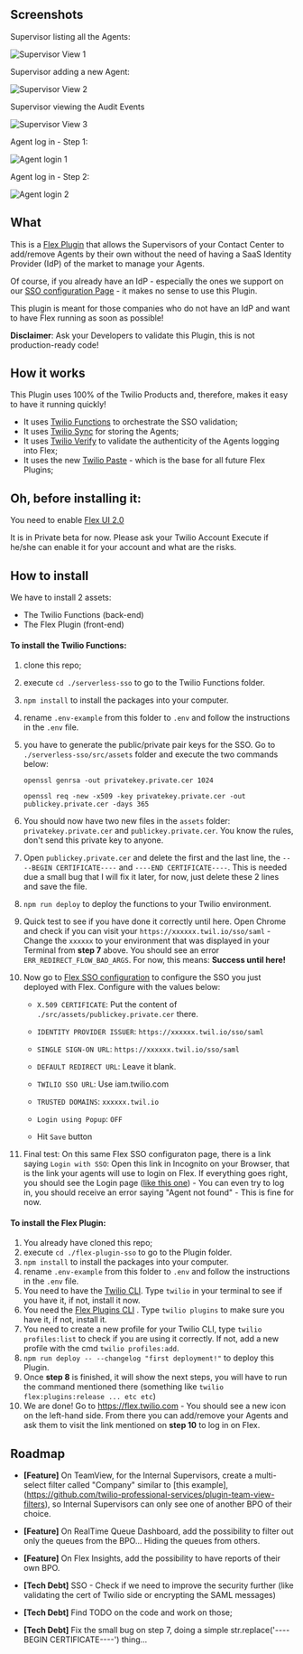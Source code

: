 ## Screenshots

Supervisor listing all the Agents:

![Supervisor View 1](/.screenshots/supervisor-view-screen1.png)

Supervisor adding a new Agent:

![Supervisor View 2](/.screenshots/supervisor-view-screen2.png)

Supervisor viewing the Audit Events

![Supervisor View 3](/.screenshots/supervisor-view-screen3.png)

Agent log in - Step 1:

![Agent login 1](/.screenshots/agent-login-screen1.png)

Agent log in - Step 2:

![Agent login 2](/.screenshots/agent-login-screen2.png)

## What

This is a [Flex Plugin](https://www.twilio.com/docs/flex/developer/plugins) that allows the Supervisors of your Contact Center to add/remove Agents by their own without the need of having a SaaS Identity Provider (IdP) of the market to manage your Agents.

Of course, if you already have an IdP - especially the ones we support on our [SSO configuration Page](https://www.twilio.com/docs/flex/admin-guide/setup/sso-configuration#configure-your-identity-provider-to-support-twilio-flex) - it makes no sense to use this Plugin.

This plugin is meant for those companies who do not have an IdP and want to have Flex running as soon as possible!

**Disclaimer**: Ask your Developers to validate this Plugin, this is not production-ready code!

## How it works

This Plugin uses 100% of the Twilio Products and, therefore, makes it easy to have it running quickly!

- It uses [Twilio Functions](https://www.twilio.com/docs/runtime/functions) to orchestrate the SSO validation;
- It uses [Twilio Sync](https://www.twilio.com/sync) for storing the Agents;
- It uses [Twilio Verify](https://www.twilio.com/verify) to validate the authenticity of the Agents logging into Flex;
- It uses the new [Twilio Paste](https://paste.twilio.design) - which is the base for all future Flex Plugins;

## Oh, before installing it:

You need to enable [Flex UI 2.0](https://www.npmjs.com/package/@twilio/flex-ui/v/2.0.0-alpha.12)

It is in Private beta for now. Please ask your Twilio Account Execute if he/she can enable it for your account and what are the risks.

## How to install

We have to install 2 assets:

- The Twilio Functions (back-end)
- The Flex Plugin (front-end)

#### To install the Twilio Functions:

1. clone this repo;
2. execute `cd ./serverless-sso` to go to the Twilio Functions folder.
3. `npm install` to install the packages into your computer.
4. rename `.env-example` from this folder to `.env` and follow the instructions in the `.env` file.
5. you have to generate the public/private pair keys for the SSO. Go to `./serverless-sso/src/assets` folder and execute the two commands below:

   ```
   openssl genrsa -out privatekey.private.cer 1024

   openssl req -new -x509 -key privatekey.private.cer -out publickey.private.cer -days 365
   ```

6. You should now have two new files in the `assets` folder: `privatekey.private.cer` and `publickey.private.cer`. You know the rules, don't send this private key to anyone.

7. Open `publickey.private.cer` and delete the first and the last line, the `----BEGIN CERTIFICATE----` and `----END CERTIFICATE----`. This is needed due a small bug that I will fix it later, for now, just delete these 2 lines and save the file.

8. `npm run deploy` to deploy the functions to your Twilio environment.

9. Quick test to see if you have done it correctly until here. Open Chrome and check if you can visit your `https://xxxxxx.twil.io/sso/saml` - Change the `xxxxxx` to your environment that was displayed in your Terminal from **step 7** above. You should see an error `ERR_REDIRECT_FLOW_BAD_ARGS`. For now, this means: **Success until here!**

10. Now go to [Flex SSO configuration](https://console.twilio.com/us1/develop/flex/manage/single-sign-on?frameUrl=%2Fconsole%2Fflex%2Fsingle-sign-on%3Fx-target-region%3Dus1) to configure the SSO you just deployed with Flex. Configure with the values below:

    - `X.509 CERTIFICATE`: Put the content of `./src/assets/publickey.private.cer` there.
    - `IDENTITY PROVIDER ISSUER`: `https://xxxxxx.twil.io/sso/saml`
    - `SINGLE SIGN-ON URL`: `https://xxxxxx.twil.io/sso/saml`
    - `DEFAULT REDIRECT URL`: Leave it blank.
    - `TWILIO SSO URL`: Use iam.twilio.com
    - `TRUSTED DOMAINS`: `xxxxxx.twil.io`
    - `Login using Popup`: `OFF`

    - Hit `Save` button

11. Final test: On this same Flex SSO configuraton page, there is a link saying `Login with SSO`: Open this link in Incognito on your Browser, that is the link your agents will use to login on Flex. If everything goes right, you should see the Login page ([like this one](https://serverless-sso-6931-dev.twil.io/sso/login?id=blahtest&RelayState=blahtest)) - You can even try to log in, you should receive an error saying "Agent not found" - This is fine for now.

#### To install the Flex Plugin:

1. You already have cloned this repo;
2. execute `cd ./flex-plugin-sso` to go to the Plugin folder.
3. `npm install` to install the packages into your computer.
4. rename `.env-example` from this folder to `.env` and follow the instructions in the `.env` file.
5. You need to have the [Twilio CLI](https://www.twilio.com/docs/twilio-cli/quickstart). Type `twilio` in your terminal to see if you have it, if not, install it now.
6. You need the [Flex Plugins CLI](https://www.twilio.com/docs/flex/developer/plugins/cli/install) . Type `twilio plugins` to make sure you have it, if not, install it.
7. You need to create a new profile for your Twilio CLI, type `twilio profiles:list` to check if you are using it correctly. If not, add a new profile with the cmd `twilio profiles:add`.
8. `npm run deploy -- --changelog "first deployment!"` to deploy this Plugin.
9. Once **step 8** is finished, it will show the next steps, you will have to run the command mentioned there (something like `twilio flex:plugins:release ... etc etc`)
10. We are done! Go to https://flex.twilio.com - You should see a new icon on the left-hand side. From there you can add/remove your Agents and ask them to visit the link mentioned on **step 10** to log in on Flex.

## Roadmap

- **[Feature]** On TeamView, for the Internal Supervisors, create a multi-select filter called "Company" similar to [this example],(https://github.com/twilio-professional-services/plugin-team-view-filters), so Internal Supervisors can only see one of another BPO of their choice.

- **[Feature]** On RealTime Queue Dashboard, add the possibility to filter out only the queues from the BPO... Hiding the queues from others.

- **[Feature]** On Flex Insights, add the possibility to have reports of their own BPO.

- **[Tech Debt]** SSO - Check if we need to improve the security further (like validating the cert of Twilio side or encrypting the SAML messages)

- **[Tech Debt]** Find TODO on the code and work on those;

- **[Tech Debt]** Fix the small bug on step 7, doing a simple str.replace('----BEGIN CERTIFICATE----') thing...
